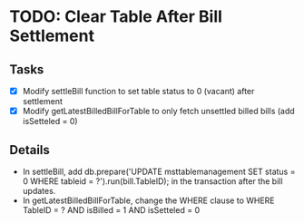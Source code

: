 # TODO: Clear Table After Bill Settlement

## Tasks
- [x] Modify settleBill function to set table status to 0 (vacant) after settlement
- [x] Modify getLatestBilledBillForTable to only fetch unsettled billed bills (add isSetteled = 0)

## Details
- In settleBill, add db.prepare('UPDATE msttablemanagement SET status = 0 WHERE tableid = ?').run(bill.TableID); in the transaction after the bill updates.
- In getLatestBilledBillForTable, change the WHERE clause to WHERE TableID = ? AND isBilled = 1 AND isSetteled = 0
